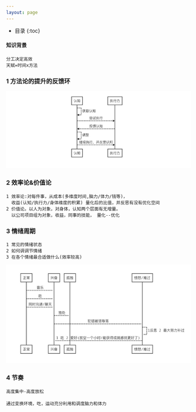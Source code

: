 ```yaml
---
layout: page
---
```

*  目录
{:toc}






#### 知识背景

```
分工决定高效
天赋=时间x方法 
```



### 1 方法论的提升的反馈环

![](/images/1596353797431.jpg)







### 2 效率论&价值论

```
1 效率论:对每件事，从成本(多维度时间,脑力/体力/钱等)，
  收益(认知/执行力/身体维度的积累) 量化后的比值，并反思有没有优化空间
2 价值论。以人为对象，对身体，认知两个层面有无增量。
  以公司项目组为对象，收益，同事的技能， 量化--优化 
```



### 3  情绪周期

```
1 常见的情绪状态
2 如何调调节情绪
3 在各个情绪最合适做什么(效率较高)
```

![](/images/1596353846633.jpg)



### 4 节奏

```
高度集中-高度放松

通过变换环境，吃，运动充分利用和调度脑力和体力
```

